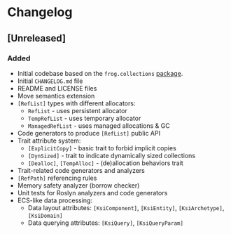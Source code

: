 # Changelog

<!---
## [x.y.z] - yyyy-mm-dd
### Added
### Changed
### Deprecated
### Removed
### Fixed
### Security
--->

## [Unreleased]
### Added
- Initial codebase based on the `frog.collections`
[package](https://github.com/dngulin/frogalicious-project/tree/main/Frogalicious/Packages/frog.collections).
- Initial `CHANGELOG.md` file
- README and LICENSE files
- Move semantics extension
- `[RefList]` types with different allocators:
  - `RefList` - uses persistent allocator
  - `TempRefList` - uses temporary allocator
  - `ManagedRefList` - uses managed allocations & GC
- Code generators to produce `[RefList]` public API
- Trait attribute system:
  - `[ExplicitCopy]` - basic trait to forbid implicit copies
  - `[DynSized]` - trait to indicate dynamically sized collections
  - `[Dealloc]`, `[TempAlloc]` - (de)allocation behaviors trait
- Trait-related code generators and analyzers
- `[RefPath]` referencing rules
- Memory safety analyzer (borrow checker)
- Unit tests for Roslyn analyzers and code generators
- ECS-like data processing:
  - Data layout attributes: `[KsiComponent]`, `[KsiEntity]`, `[KsiArchetype]`, `[KsiDomain]`
  - Data querying attributes: `[KsiQuery]`, `[KsiQueryParam]`